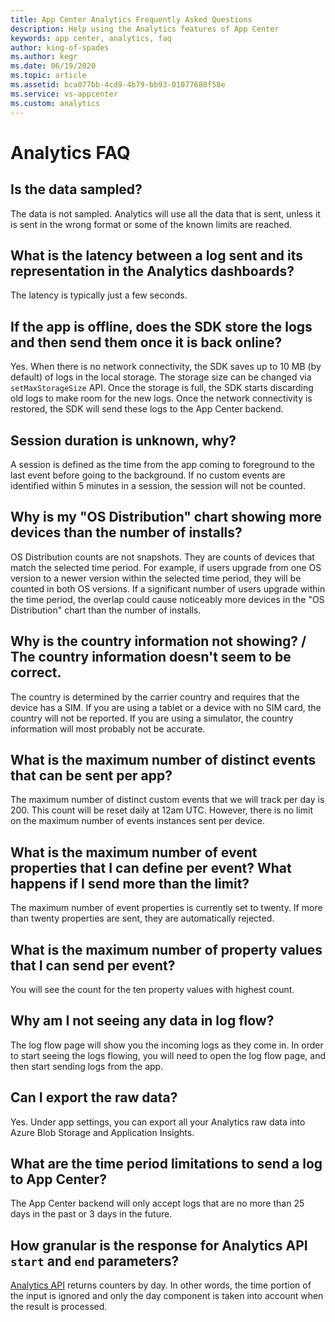 ```yaml
---
title: App Center Analytics Frequently Asked Questions
description: Help using the Analytics features of App Center
keywords: app center, analytics, faq
author: king-of-spades
ms.author: kegr
ms.date: 06/19/2020
ms.topic: article
ms.assetid: bca077bb-4cd9-4b79-bb93-01077680f58e
ms.service: vs-appcenter
ms.custom: analytics
---
```


# Analytics FAQ
## Is the data sampled?
The data is not sampled. Analytics will use all the data that is sent, unless it is sent in the wrong format or some of the known limits are reached.

## What is the latency between a log sent and its representation in the Analytics dashboards?
The latency is typically just a few seconds.

## If the app is offline, does the SDK store the logs and then send them once it is back online?
Yes. When there is no network connectivity, the SDK saves up to 10 MB (by default) of logs in the local storage. The storage size can be changed via `setMaxStorageSize` API. Once the storage is full, the SDK starts discarding old logs to make room for the new logs. Once the network connectivity is restored, the SDK will send these logs to the App Center backend.

## Session duration is unknown, why?
A session is defined as the time from the app coming to foreground to the last event before going to the background. If no custom events are identified within 5 minutes in a session, the session will not be counted.

## Why is my "OS Distribution" chart showing more devices than the number of installs?
OS Distribution counts are not snapshots. They are counts of devices that match the selected time period. For example, if users upgrade from one OS version to a newer version within the selected time period, they will be counted in both OS versions. If a significant number of users upgrade within the time period, the overlap could cause noticeably more devices in the "OS Distribution" chart than the number of installs.

## Why is the country information not showing? / The country information doesn't seem to be correct.
The country is determined by the carrier country and requires that the device has a SIM. If you are using a tablet or a device with no SIM card, the country will not be reported. If you are using a simulator, the country information will most probably not be accurate.

## What is the maximum number of distinct events that can be sent per app?
The maximum number of distinct custom events that we will track per day is 200. This count will be reset daily at 12am UTC. However, there is no limit on the maximum number of events instances sent per device.

## What is the maximum number of event properties that I can define per event? What happens if I send more than the limit?
The maximum number of event properties is currently set to twenty. If more than twenty properties are sent, they are automatically rejected.

## What is the maximum number of property values that I can send per event?
You will see the count for the ten property values with highest count.

## Why am I not seeing any data in log flow?
The log flow page will show you the incoming logs as they come in. In order to start seeing the logs flowing, you will need to open the log flow page, and then start sending logs from the app.

## Can I export the raw data?
Yes. Under app settings, you can export all your Analytics raw data into Azure Blob Storage and Application Insights.

## What are the time period limitations to send a log to App Center?
The App Center backend will only accept logs that are no more than 25 days in the past or 3 days in the future.

## How granular is the response for Analytics API `start` and `end` parameters?
[Analytics API](https://openapi.appcenter.ms/#/analytics/) returns counters by day. In other words, the time portion of the input is ignored and only the day component is taken into account when the result is processed.